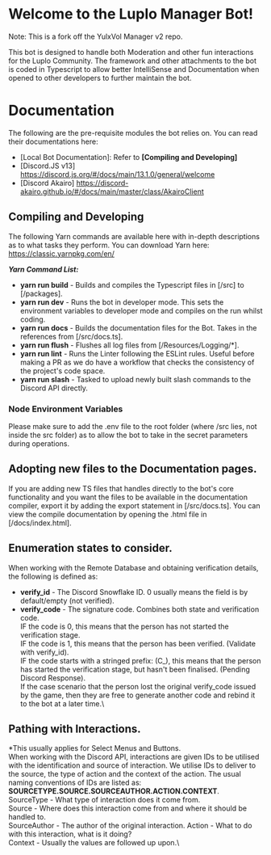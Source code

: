 # Welcome to the Luplo Manager Bot!

Note: This is a fork off the YulxVol Manager v2 repo.

This bot is designed to handle both Moderation and other fun interactions for the Luplo Community. The framework and other attachments to the bot is coded in Typescript to allow better IntelliSense and Documentation when opened to other developers to further maintain the bot.


# Documentation

The following are the pre-requisite modules the bot relies on. You can read their documentations here:

 - [Local Bot Documentation]: Refer to **[Compiling and Developing]**
 - [Discord.JS v13] https://discord.js.org/#/docs/main/13.1.0/general/welcome
 - [Discord Akairo] https://discord-akairo.github.io/#/docs/main/master/class/AkairoClient

## Compiling and Developing

The following Yarn commands are available here with in-depth descriptions as to what tasks they perform.
You can download Yarn here: https://classic.yarnpkg.com/en/

***Yarn Command List:***

 - **yarn run build** - Builds and compiles the Typescript files in [/src] to [/packages].
 - **yarn run dev** - Runs the bot in developer mode. This sets the environment variables to developer mode and compiles on the run whilst coding.
 - **yarn run docs** - Builds the documentation files for the Bot. Takes in the references from [/src/docs.ts].
 - **yarn run flush** - Flushes all log files from [/Resources/Logging/*].
 - **yarn run lint** - Runs the Linter following the ESLint rules. Useful before making a PR as we do have a workflow that checks the consistency of the project's code space.
 - **yarn run slash** - Tasked to upload newly built slash commands to the Discord API directly.

### Node Environment Variables
Please make sure to add the .env file to the root folder (where /src lies, not inside the src folder) as to allow the bot to take in the secret parameters during operations.

## Adopting new files to the Documentation pages.

If you are adding new TS files that handles directly to the bot's core functionality and you want the files to be available in the documentation compiler, export it by adding the export statement in [/src/docs.ts].
You can view the compile documentation by opening the .html file in [/docs/index.html].

## Enumeration states to consider.
When working with the Remote Database and obtaining verification details, the following is defined as:
 - **verify_id** - The Discord Snowflake ID. 0 usually means the field is by default/empty (not verified).
 - **verify_code** - The signature code. Combines both state and verification code.\
    IF the code is 0, this means that the person has not started the verification stage.\
    IF the code is 1, this means that the person has been verified. (Validate with verify_id).\
    IF the code starts with a stringed prefix: (C_), this means that the person has started the verification stage, but hasn't been finalised. (Pending Discord Response).\
    If the case scenario that the person lost the original verify_code issued by the game, then they are free to generate another code and rebind it to the bot at a later time.\

## Pathing with Interactions.
*This usually applies for Select Menus and Buttons.\
When working with the Discord API, interactions are given IDs to be utilised with the identification and source of interaction. We utilise IDs to deliver to the source, the type of action and the context of the action. The usual naming conventions of IDs are listed as:\
**SOURCETYPE.SOURCE.SOURCEAUTHOR.ACTION.CONTEXT**.\
SourceType - What type of interaction does it come from.\
Source - Where does this interaction come from and where it should be handled to.\
SourceAuthor - The author of the original interaction.
Action - What to do with this interaction, what is it doing?\
Context - Usually the values are followed up upon.\

